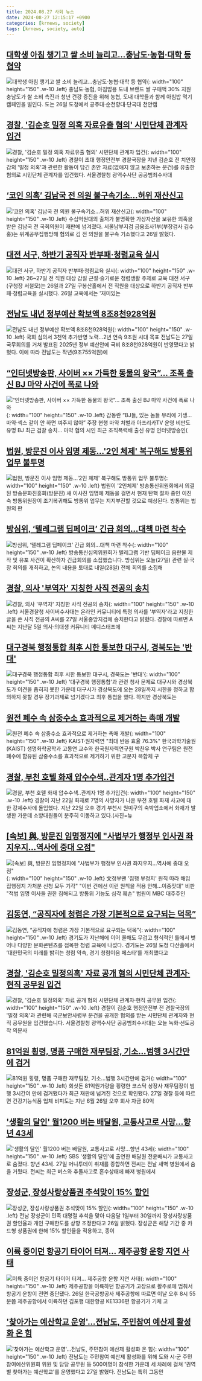 ```yaml
---
title: 2024.08.27 사회 뉴스
date: 2024-08-27 12:15:17 +0900
categories: [krnews, society]
tags: [krnews, society, auto]
---
```

## [대학생 아침 챙기고 쌀 소비 늘리고...충남도·농협·대학 등 협약](https://n.news.naver.com/mnews/article/023/0003854737)

![대학생 아침 챙기고 쌀 소비 늘리고...충남도·농협·대학 등 협약](https://mimgnews.pstatic.net/image/origin/023/2024/08/26/3854737.jpg?type=nf220_150){: width="100" height="150" .w-10 .left}
충남도·농협, 아침밥용 도내 브랜드 쌀 구매액 30% 지원 충남도가 쌀 소비 촉진과 청년 건강 증진을 위해 농협, 도내 대학들과 함께 아침밥 먹기 캠페인을 벌인다. 도는 26일 도청에서 공주대·순천향대·단국대 천안캠

## [경찰, '김순호 밀정 의혹 자료유출 혐의' 시민단체 관계자 입건](https://n.news.naver.com/mnews/article/277/0005463744)

![경찰, '김순호 밀정 의혹 자료유출 혐의' 시민단체 관계자 입건](https://mimgnews.pstatic.net/image/origin/277/2024/08/26/5463744.jpg?type=nf220_150){: width="100" height="150" .w-10 .left}
경찰이 초대 행정안전부 경찰국장을 지낸 김순호 전 치안정감의 '밀정 의혹'과 관련한 활동이 담긴 존안 자료(없애지 않고 보존하는 문건)를 유출한 혐의로 시민단체 관계자를 입건했다. 서울경찰청 광역수사단 공공범죄수사대

## [‘코인 의혹’ 김남국 전 의원 불구속기소…허위 재산신고](https://n.news.naver.com/mnews/article/005/0001720636)

![‘코인 의혹’ 김남국 전 의원 불구속기소…허위 재산신고](https://mimgnews.pstatic.net/image/origin/005/2024/08/26/1720636.jpg?type=nf220_150){: width="100" height="150" .w-10 .left}
수십억원대의 출처가 불명확한 가상자산을 보유한 의혹을 받은 김남국 전 국회의원이 재판에 넘겨졌다. 서울남부지검 금융조사1부(부장검사 김수홍)는 위계공무집행방해 혐의로 김 전 의원을 불구속 기소했다고 26일 밝혔다.

## [대전 서구, 하반기 공직자 반부패·청렴교육 실시](https://n.news.naver.com/mnews/article/629/0000316348)

![대전 서구, 하반기 공직자 반부패·청렴교육 실시](https://mimgnews.pstatic.net/image/origin/629/2024/08/27/316348.jpg?type=nf220_150){: width="100" height="150" .w-10 .left}
26~27일 전 직원 대상 갑질 근절·슬기로운 청렴생활 주제로 교육 대전 서구(구청장 서철모)는 26일과 27일 구봉산홀에서 전 직원을 대상으로 하반기 공직자 반부패·청렴교육을 실시했다. 26일 교육에서는 '재미있는

## [전남도 내년 정부예산 확보액 8조8천928억원](https://n.news.naver.com/mnews/article/001/0014894928)

![전남도 내년 정부예산 확보액 8조8천928억원](https://mimgnews.pstatic.net/image/origin/001/2024/08/27/14894928.jpg?type=nf220_150){: width="100" height="150" .w-10 .left}
국회 심의서 3천억 추가반영 노력…2년 연속 9조원 시대 목표 전남도는 27일 국무회의를 거쳐 발표된 2025년 정부 예산안에 국비 8조8천928억원이 반영됐다고 밝혔다. 이에 따라 전남도는 작년(9조755억원)에

## [“인터넷방송판, 사이버 ×× 가득한 동물의 왕국”… 조폭 출신 BJ 마약 사건에 폭로 나와](https://n.news.naver.com/mnews/article/081/0003474931)

![“인터넷방송판, 사이버 ×× 가득한 동물의 왕국”… 조폭 출신 BJ 마약 사건에 폭로 나와](https://mimgnews.pstatic.net/image/origin/081/2024/08/26/3474931.jpg?type=nf220_150){: width="100" height="150" .w-10 .left}
감동란 “BJ들, 있는 놈들 무리에 기생… 마약·섹스 같이 안 하면 껴주지 않아” 주장 현행 마약 처벌과 아프리카TV 운영 비판도 유명 BJ 최근 검찰 송치… 마약 혐의 시인 최근 조직폭력배 출신 유명 인터넷방송인(

## [법원, 방문진 이사 임명 제동…'2인 체제' 복구해도 방통위 업무 불투명](https://n.news.naver.com/mnews/article/277/0005464086)

![법원, 방문진 이사 임명 제동…'2인 체제' 복구해도 방통위 업무 불투명](https://mimgnews.pstatic.net/image/origin/277/2024/08/27/5464086.jpg?type=nf220_150){: width="100" height="150" .w-10 .left}
법원이 '2인체제' 방송통신위원회에서 의결된 방송문화진흥회(방문진) 새 이사진 임명에 제동을 걸면서 현재 탄핵 절차 중인 이진숙 방통위원장이 조기복귀해도 방통위 업무는 지지부진할 것으로 예상된다. 방통위는 법원의 판

## [방심위, ‘텔레그램 딥페이크’ 긴급 회의…대책 마련 착수](https://n.news.naver.com/mnews/article/056/0011788548)

![방심위, ‘텔레그램 딥페이크’ 긴급 회의…대책 마련 착수](https://mimgnews.pstatic.net/image/origin/056/2024/08/27/11788548.jpg?type=nf220_150){: width="100" height="150" .w-10 .left}
방송통신심의위원회가 텔레그램 기반 딥페이크 음란물 제작 및 유포 사건이 확산하자 긴급회의를 소집했습니다. 방심위는 오늘(27일) 관련 실·국장 회의를 개최하고, 논의 내용을 토대로 내일(28일) 전체 회의를 소집해

## [경찰, 의사 '부역자' 지칭한 사직 전공의 송치](https://n.news.naver.com/mnews/article/001/0014895139)

![경찰, 의사 '부역자' 지칭한 사직 전공의 송치](https://mimgnews.pstatic.net/image/origin/001/2024/08/27/14895139.jpg?type=nf220_150){: width="100" height="150" .w-10 .left}
서울경찰청 사이버수사대는 온라인 커뮤니티에 특정 의사를 '부역자'라고 지칭한 글을 쓴 사직 전공의 A씨를 27일 서울중앙지검에 송치한다고 밝혔다. 경찰에 따르면 A씨는 지난달 5일 의사·의대생 커뮤니티 메디스태프에

## [대구경북 행정통합 최후 시한 통보한 대구시, 경북도는 '반대'](https://n.news.naver.com/mnews/article/047/0002444077)

![대구경북 행정통합 최후 시한 통보한 대구시, 경북도는 '반대'](https://mimgnews.pstatic.net/image/origin/047/2024/08/26/2444077.jpg?type=nf220_150){: width="100" height="150" .w-10 .left}
'대구경북 행정통합'과 관련 청사 문제로 대구시와 경상북도가 이견을 좁히지 못한 가운데 대구시가 경상북도에 오는 28일까지 시한을 정하고 합의하지 못할 경우 장기과제로 넘기겠다고 최후 통첩을 했다. 하지만 경상북도는

## [원전 폐수 속 삼중수소 효과적으로 제거하는 촉매 개발](https://n.news.naver.com/mnews/article/001/0014894724)

![원전 폐수 속 삼중수소 효과적으로 제거하는 촉매 개발](https://mimgnews.pstatic.net/image/origin/001/2024/08/27/14894724.jpg?type=nf220_150){: width="100" height="150" .w-10 .left}
KAIST·원자력연 "최대 반응 효율 76.3%" 한국과학기술원(KAIST) 생명화학공학과 고동연 교수와 한국원자력연구원 박찬우 박사 연구팀은 원전 폐수에 함유된 삼중수소를 효과적으로 제거하기 위한 고분자 복합체 구

## [경찰, 부천 호텔 화재 압수수색..관계자 1명 추가입건](https://n.news.naver.com/mnews/article/018/0005820824)

![경찰, 부천 호텔 화재 압수수색..관계자 1명 추가입건](https://mimgnews.pstatic.net/image/origin/018/2024/08/27/5820824.jpg?type=nf220_150){: width="100" height="150" .w-10 .left}
경찰이 지난 22일 화재로 7명의 사망자가 나온 부천 호텔 화재 사고에 대한 강제수사에 돌입했다. 지난 22일 오후 경기 부천시 원미구의 숙박업소에서 화재가 발생한 가운데 소방대원들이 분주히 이동하고 있다.(사진=뉴

## [[속보] 與, 방문진 임명정지에 "사법부가 행정부 인사권 좌지우지…역사에 중대 오점"](https://n.news.naver.com/mnews/article/029/0002898059)

![[속보] 與, 방문진 임명정지에 "사법부가 행정부 인사권 좌지우지…역사에 중대 오점"](https://mimgnews.pstatic.net/image/origin/029/2024/08/27/2898059.jpg?type=nf220_150){: width="100" height="150" .w-10 .left}
文정부땐 '집행 부정지' 원칙 따라 해임 집행정지 가처분 신청 모두 기각" "이번 건에선 이런 원칙을 적용 안해…이중잣대" 비판 "적법 임명 이사들 권한 침해되고 방통위 기능도 심각 훼손" 법원이 MBC 대주주인

## [김동연, “공직자에 청렴은 가장 기본적으로 요구되는 덕목”](https://n.news.naver.com/mnews/article/119/0002865666)

![김동연, “공직자에 청렴은 가장 기본적으로 요구되는 덕목”](https://mimgnews.pstatic.net/image/origin/119/2024/08/26/2865666.jpg?type=nf220_150){: width="100" height="150" .w-10 .left}
경기도가 지난해에 이어 올해도 무겁고 형식적인 틀에서 벗어나 다양한 문화콘텐츠를 접목한 청렴 교육에 나섰다. 경기도는 26일 도청 다산홀에서 ‘대한민국의 미래를 밝히는 청렴 약속, 경기 청렴이음 페스타’를 개최했다고

## [경찰, '김순호 밀정의혹' 자료 공개 혐의 시민단체 관계자·현직 공무원 입건](https://n.news.naver.com/mnews/article/214/0001370262)

![경찰, '김순호 밀정의혹' 자료 공개 혐의 시민단체 관계자·현직 공무원 입건](https://mimgnews.pstatic.net/image/origin/214/2024/08/26/1370262.jpg?type=nf220_150){: width="100" height="150" .w-10 .left}
경찰이 김순호 행정안전부 전 경찰국장의 '밀정 의혹'과 관련해 국군보안사령부 문건을 공개한 혐의를 받는 시민단체 관계자와 현직 공무원을 입건했습니다. 서울경찰청 광역수사단 공공범죄수사대는 오늘 녹화·선도공작 의문사

## [81억원 횡령, 명품 구매한 재무팀장, 기소…범행 3시간만에 검거](https://n.news.naver.com/mnews/article/018/0005820808)

![81억원 횡령, 명품 구매한 재무팀장, 기소…범행 3시간만에 검거](https://mimgnews.pstatic.net/image/origin/018/2024/08/27/5820808.jpg?type=nf220_150){: width="100" height="150" .w-10 .left}
회삿돈 81억원가량을 횡령한 코스닥 상장사 재무팀장이 범행 3시간여 만에 검거됐다가 최근 재판에 넘겨진 것으로 확인됐다. 27일 경찰 등에 따르면 건강기능식품 업체 비피도는 지난 6월 26일 오후 회사 자금 80억

## ['생활의 달인' 월1200 버는 배달원, 교통사고로 사망…향년 43세](https://n.news.naver.com/mnews/article/008/0005081746)

!['생활의 달인' 월1200 버는 배달원, 교통사고로 사망…향년 43세](https://mimgnews.pstatic.net/image/origin/008/2024/08/27/5081746.jpg?type=nf220_150){: width="100" height="150" .w-10 .left}
SBS '생활의 달인'에 출연한 배달원 전윤배씨가 교통사고로 숨졌다. 향년 43세. 27일 머니투데이 취재를 종합하면 전씨는 전날 새벽 병원에서 숨을 거뒀다. 전씨는 최근 버스와 추돌사고로 혼수상태에 빠져 병원에서

## [장성군, 장성사랑상품권 추석맞이 15% 할인](https://n.news.naver.com/mnews/article/008/0005081346)

![장성군, 장성사랑상품권 추석맞이 15% 할인](https://mimgnews.pstatic.net/image/origin/008/2024/08/26/5081346.jpg?type=nf220_150){: width="100" height="150" .w-10 .left}
전남 장성군이 민족 대명절 추석을 맞아 다음달 1일부터 30일까지 장성사랑상품권 할인율과 개인 구매한도를 상향 조정한다고 26일 밝혔다. 장성군은 해당 기간 중 카드형 상품권에 한해 15% 할인율을 적용하고, 종이

## [이륙 중이던 항공기 타이어 터져... 제주공항 운항 지연 사태](https://n.news.naver.com/mnews/article/023/0003854780)

![이륙 중이던 항공기 타이어 터져... 제주공항 운항 지연 사태](https://mimgnews.pstatic.net/image/origin/023/2024/08/26/3854780.jpg?type=nf220_150){: width="100" height="150" .w-10 .left}
제주공항을 이륙하던 항공기가 고장으로 활주로에 멈춰서 항공기 운항이 전면 중단됐다. 26일 한국공항공사 제주공항에 따르면 이날 오후 8시 55분쯤 제주공항에서 이륙하던 김포행 대한항공 KE1336편 항공기가 기체 고

## ['찾아가는 예산학교 운영'...전남도, 주민참여 예산제 활성화 온 힘](https://n.news.naver.com/mnews/article/014/0005232922)

!['찾아가는 예산학교 운영'...전남도, 주민참여 예산제 활성화 온 힘](https://mimgnews.pstatic.net/image/origin/014/2024/08/27/5232922.jpg?type=nf220_150){: width="100" height="150" .w-10 .left}
전남도는 주민참여 예산제 활성화를 위해 도와 시·군 주민참여예산위원회 위원 및 담당 공무원 등 500여명이 참석한 가운데 세 차례에 걸쳐 '권역별 찾아가는 예산학교'를 운영했다고 27일 밝혔다. 전남도는 특히 그동안

